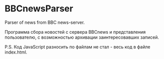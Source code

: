 BBCnewsParser
=============

Parser of news from BBC news-server.


Программа сбора новостей с сервера BBCnews и представления пользователю, с возможностью архивации заинтересовавших записей.

P.S. Код JavaScript разносить по файлам не стал - весь код в файле index.html.
